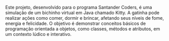 Este projeto, desenvolvido para o programa Santander Coders, é uma simulação de um bichinho virtual em Java chamado Kitty. A gatinha pode realizar ações como comer, dormir e brincar, afetando seus níveis de fome, energia e felicidade. O objetivo é demonstrar conceitos básicos de programação orientada a objetos, como classes, métodos e atributos, em um contexto lúdico e interativo.
